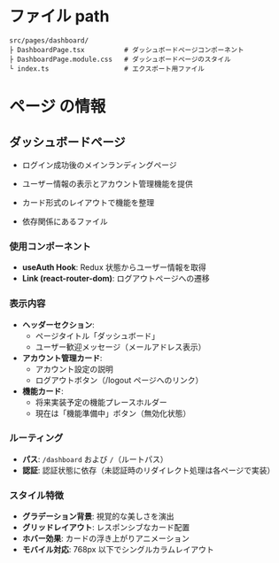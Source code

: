 # ファイル path

```
src/pages/dashboard/
├ DashboardPage.tsx          # ダッシュボードページコンポーネント
├ DashboardPage.module.css   # ダッシュボードページのスタイル
└ index.ts                   # エクスポート用ファイル
```

# ページ の情報

## ダッシュボードページ

- ログイン成功後のメインランディングページ
- ユーザー情報の表示とアカウント管理機能を提供
- カード形式のレイアウトで機能を整理

- 依存関係にあるファイル

### 使用コンポーネント

- **useAuth Hook**: Redux 状態からユーザー情報を取得
- **Link (react-router-dom)**: ログアウトページへの遷移

### 表示内容

- **ヘッダーセクション**:
  - ページタイトル「ダッシュボード」
  - ユーザー歓迎メッセージ（メールアドレス表示）
- **アカウント管理カード**:
  - アカウント設定の説明
  - ログアウトボタン（/logout ページへのリンク）
- **機能カード**:
  - 将来実装予定の機能プレースホルダー
  - 現在は「機能準備中」ボタン（無効化状態）

### ルーティング

- **パス**: `/dashboard` および `/`（ルートパス）
- **認証**: 認証状態に依存（未認証時のリダイレクト処理は各ページで実装）

### スタイル特徴

- **グラデーション背景**: 視覚的な美しさを演出
- **グリッドレイアウト**: レスポンシブなカード配置
- **ホバー効果**: カードの浮き上がりアニメーション
- **モバイル対応**: 768px 以下でシングルカラムレイアウト
